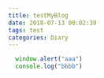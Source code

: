 ```yaml
---
title: testMyBlog
date: 2018-07-13 00:02:39
tags: test
categories: Diary
---
```

```javascript
  window.alert("aaa")
  console.log("bbbb")
```